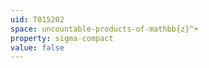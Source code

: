 ```yaml
---
uid: T015202
space: uncountable-products-of-mathbb{z}^+
property: sigma-compact
value: false
---
```

